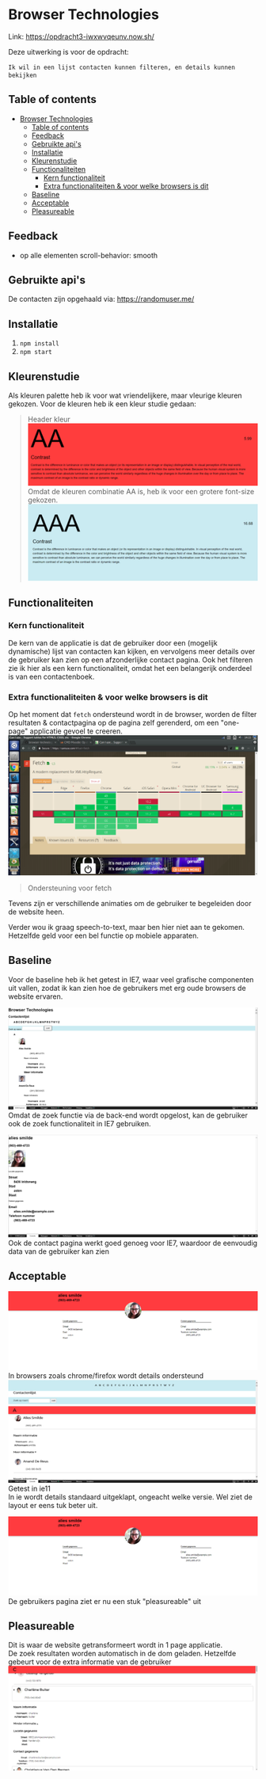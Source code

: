 
# Browser Technologies
 Link: https://opdracht3-iwxwvqeunv.now.sh/

Deze uitwerking is voor de opdracht: 
```
Ik wil in een lijst contacten kunnen filteren, en details kunnen bekijken
```

## Table of contents
- [Browser Technologies](#browser-technologies)
    - [Table of contents](#table-of-contents)
    - [Feedback](#feedback)
    - [Gebruikte api's](#gebruikte-apis)
    - [Installatie](#installatie)
    - [Kleurenstudie](#kleurenstudie)
    - [Functionaliteiten](#functionaliteiten)
        - [Kern functionaliteit](#kern-functionaliteit)
        - [Extra functionaliteiten & voor welke browsers is dit](#extra-functionaliteiten-voor-welke-browsers-is-dit)
    - [Baseline](#baseline)
    - [Acceptable](#acceptable)
    - [Pleasureable](#pleasureable)

## Feedback
* op alle elementen scroll-behavior: smooth

## Gebruikte api's
De contacten zijn opgehaald via: https://randomuser.me/  

## Installatie
1. `npm install`
2. `npm start` 

## Kleurenstudie
Als kleuren palette heb ik voor wat vriendelijkere, maar vleurige kleuren gekozen. 
Voor de kleuren heb ik een kleur studie gedaan:
> Header kleur
![](images/contrast-rood-zwart.png)  
Omdat de kleuren combinatie AA is, heb ik voor een grotere font-size gekozen.
![](images/contrast-blauw-zwart.png)  

## Functionaliteiten
### Kern functionaliteit
De kern van de applicatie is dat de gebruiker door een (mogelijk dynamische) lijst van contacten kan kijken, en vervolgens meer details over de gebruiker kan zien op een afzonderlijke contact pagina. Ook het filteren zie ik hier als een kern functionaliteit, omdat het een belangerijk onderdeel is van een contactenboek. 


### Extra functionaliteiten & voor welke browsers is dit
Op het moment dat `fetch` ondersteund wordt in de browser, worden de filter resultaten & contactpagina op de pagina zelf gerenderd, om een "one-page" applicatie gevoel te creeren.
![can-i-use-fetch](images/can-i-use-fetch.png)
> Ondersteuning voor fetch 

Tevens zijn er verschillende animaties om de gebruiker te begeleiden door de website heen.

Verder wou ik graag speech-to-text, maar ben hier niet aan te gekomen. Hetzelfde geld voor een bel functie op mobiele apparaten.

## Baseline
Voor de baseline heb ik het getest in IE7, waar veel grafische componenten uit vallen, zodat ik kan zien hoe de gebruikers met erg oude browsers de website ervaren. 

![baseline-search](images/baseline-search.PNG)
Omdat de zoek functie via de back-end wordt opgelost, kan de gebruiker ook de zoek functionaliteit in IE7 gebruiken.

![base-line-contact](images/baseline-contact.PNG)
Ook de contact pagina werkt goed genoeg voor IE7, waardoor de eenvoudig data van de gebruiker kan zien


## Acceptable
![acceptable](images/acceptable.png)
In browsers zoals chrome/firefox wordt details ondersteund
![acceptable](images/acceptable-ie-homepage.png)
Getest in ie11  
In ie wordt details standaard uitgeklapt, ongeacht welke versie. Wel ziet de layout er eens tuk beter uit.  

![acceptable](images/acceptable.png)
De gebruikers pagina ziet er nu een stuk "pleasureable" uit

## Pleasureable
Dit is waar de website getransformeert wordt in 1 page applicatie.  
De zoek resultaten worden automatisch in de dom geladen. Hetzelfde gebeurt voor de extra informatie van de gebruiker
![pleasure](images/pritti.PNG)